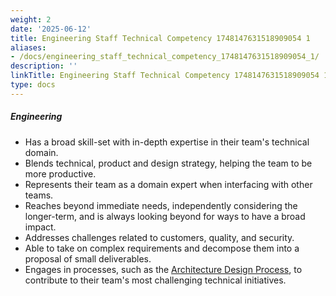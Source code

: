 ```yaml
---
weight: 2
date: '2025-06-12'
title: Engineering Staff Technical Competency 1748147631518909054 1
aliases:
- /docs/engineering_staff_technical_competency_1748147631518909054_1/
description: ''
linkTitle: Engineering Staff Technical Competency 1748147631518909054 1
type: docs
---
```


##### Engineering

* Has a broad skill-set with in-depth expertise in their team's technical domain.
* Blends technical, product and design strategy, helping the team to be more productive.
* Represents their team as a domain expert when interfacing with other teams.
* Reaches beyond immediate needs, independently considering the longer-term, and is always looking beyond for ways to have a broad impact.
* Addresses challenges related to customers, quality, and security.
* Able to take on complex requirements and decompose them into a proposal of small deliverables.
* Engages in processes, such as the [Architecture Design Process](/handbook/engineering/architecture/workflow/), to contribute to their team's most challenging technical initiatives.
